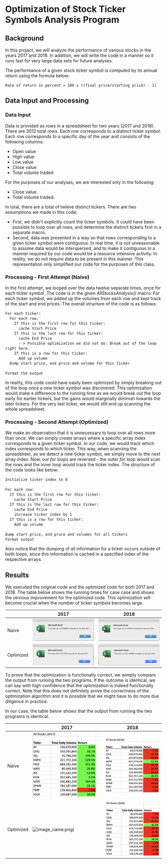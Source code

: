 # Optimization of Stock Ticker Symbols Analysis Program

## Background

In this project, we will analyze the performance of various stocks in the years 2017 and 2018. In addition, we will write the code in a manner so it runs fast for very large data sets for future analyses.

The performance of a given stock ticker symbol is computed by its annual return using the formula below:

```
Rate of return in percent = 100 x ((final price/starting price) - 1)
```

## Data Input and Processing

### Data Input

Data is provided as rows in a spreadsheet for two years (2017 and 2018). There are 3012 total rows. Each row corresponds to a distinct ticker symbol. Each row corresponds to a specific day of the year and consists of the following columns:

* Open value
* High value
* Low value
* Close value
* Total volume traded

For the purposes of our analyses, we are interested only in the following:

* Close value
* Total volume traded.

In total, there are a total of twleve distinct tickers. There are two assumptions we made in this code:

* First, we didn't explicitly count the ticker symbols. It could have been possible to loop over all rows, and determine the distinct tickers first in a separate macro.
* Second, data was presented in a way so that rows corresponding to a given ticker symbol were contiguous. In real time, it is not unreasonable to assume data would be interspersed, and to make it contiguous in a manner required by our code would be a resource intensive activity. In reality, we do not require data to be present in this manner. This representation only simplified our code for the purposes of this class.

### Processing - First Attempt (Naive)

In the first attempt, we looped over the data twelve separate times, once for each ticker symbol. The code is in the given *AllStocksAnalysis()* macro. For each ticker symbol, we added up the volumes from each row and kept track of the start and end prices. The overall structure of the code is as follows:

```
For each ticker:
  For each row:
    If this is the first row for this ticker:
      cache Start Price
    If this is the last row for this ticker:
      cache End Price
      --> Possible optimization we did not do: Break out of the loop right here.
    If this is a row for this ticker:
      Add up volume
  Dump start price, end price and volume for this ticker
 
Format the output
```

In reality, this code could have easily been optimized by simply breaking out of the loop once a new ticker symbol was discovered. This optimization would make a difference to the running time as we would break out the loop early for earlier tickers, but the gains would marginally diminish towards the later tickers. For the very last ticker, we would still end up scanning the whole spreadsheet.

### Processing - Second Attempt (Optimized)

We make an observation that it is unnecessary to loop over all rows more than once. We can simply create arrays where a specific array index corresponds to a given ticker symbol. In our code, we would track which index corresponds to which ticker. This way, when scanning the spreadsheet, as we detect a new ticker symbol, we simply move to the next array index. Now, our *for loops* are reversed - the outer *for loop* would scan the rows and the inner loop would track the ticker index. The structure of the code looks like below:

```
Initialize ticker index to 0

For each row:
  If this is the first row for this ticker:
    cache Start Price
  If this is the last row for this ticker:
    cache End Price
    increase ticker index by 1
  If this is a row for this ticker:
    Add up volume
   
Dump start price, end pruce and volumes for all tickers
Format output
```

Also notice that the dumping of all information for a ticker occurs outside of both loops, since this information is cached in a specified index of the respective arrays.

## Results

We executed the original code and the optimized code for both 2017 and 2018. The table below shows the running times for case case and shows the obvious improvement for the optimized code. This optimization will become crucial when the number of ticker symbols becomes large.

|       | 2017 | 2018 | 
| ----- | ---- |------|
| Naive | ![image_name](Resources/VBA_Original_2017.png) | ![image_name](Resources/VBA_Original_2018.png) |
| Optimized | ![image_name](Resources/VBA_Challenge_2017.png) | ![image_name](Resources/VBA_Challenge_2018.png) |

To prove that the optimization is functionally correct, we wimply compare the output from running the two programs. If the outcome is identical, we can say with high confidence that the optimization is indeed functionally correct. Note that this does not definitely prove the correctness of the optimization algorithm and it is possible that we might have to do more due diligence in practice.

In our case, the table below shows that the output from running the two programs is identical.

|       | 2017 | 2018 | 
| ----- | ---- |------|
| Naive | ![image_name](Resources/VBA_Original_Output_2017.png) | ![image_name](Resources/VBA_Original_Output_2018.png) |
| Optimized | ![image_name](Resources/VBA_Challenge_Output_2017).png) | ![image_name](Resources/VBA_Challenge_Output_2018.png) |


